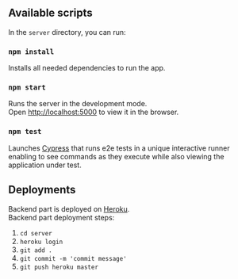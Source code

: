 ## Available scripts

In the `server` directory, you can run:

### `npm install`

Installs all needed dependencies to run the app.

### `npm start`

Runs the server in the development mode.<br />
Open [http://localhost:5000](http://localhost:5000) to view it in the browser.

### `npm test`

Launches <a href="https://www.cypress.io/">Cypress</a> that runs e2e tests in a unique interactive runner enabling
to see commands as they execute while also viewing the application under test.

## Deployments

Backend part is deployed on <a href="https://www.heroku.com/">Heroku</a>.<br />
Backend part deployment steps:

1. `cd server`
2. `heroku login`
3. `git add .`
4. `git commit -m 'commit message'`
5. `git push heroku master`
